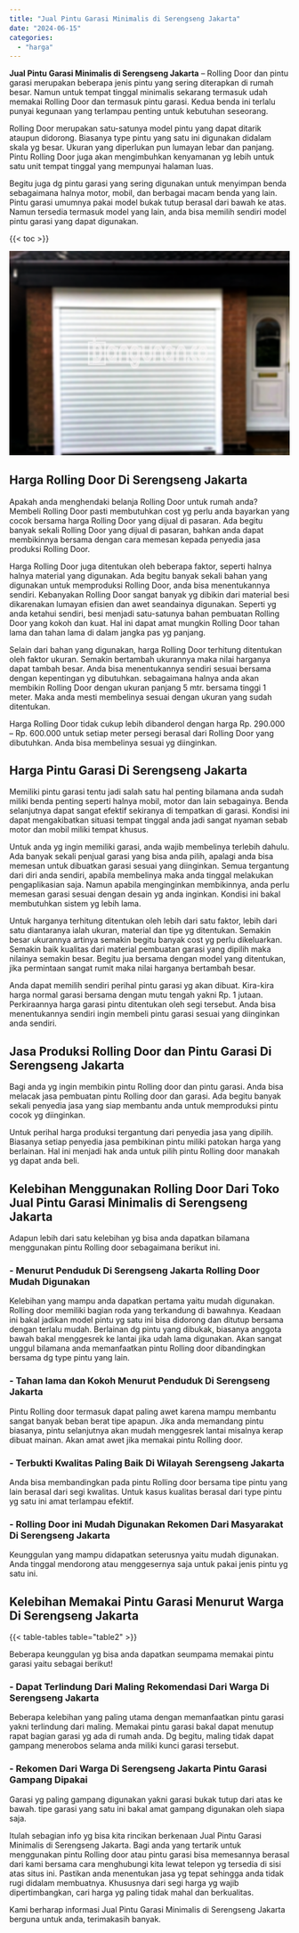 ```yaml
---
title: "Jual Pintu Garasi Minimalis di Serengseng Jakarta"
date: "2024-06-15"
categories: 
  - "harga"
---
```


**Jual Pintu Garasi Minimalis di Serengseng Jakarta** – Rolling Door dan pintu garasi merupakan beberapa jenis pintu yang sering diterapkan di rumah besar. Namun untuk tempat tinggal minimalis sekarang termasuk udah memakai Rolling Door dan termasuk pintu garasi. Kedua benda ini terlalu punyai kegunaan yang terlampau penting untuk kebutuhan seseorang.

Rolling Door merupakan satu-satunya model pintu yang dapat ditarik ataupun didorong. Biasanya type pintu yang satu ini digunakan didalam skala yg besar. Ukuran yang diperlukan pun lumayan lebar dan panjang. Pintu Rolling Door juga akan mengimbuhkan kenyamanan yg lebih untuk satu unit tempat tinggal yang mempunyai halaman luas.

Begitu juga dg pintu garasi yang sering digunakan untuk menyimpan benda sebagaimana halnya motor, mobil, dan berbagai macam benda yang lain. Pintu garasi umumnya pakai model bukak tutup berasal dari bawah ke atas. Namun tersedia termasuk model yang lain, anda bisa memilih sendiri model pintu garasi yang dapat digunakan.

{{< toc >}}

![Jual Pintu Garasi Minimalis di Serengseng Jakarta](/images/pintu-garasi-69.png)

## Harga Rolling Door Di Serengseng Jakarta

Apakah anda menghendaki belanja Rolling Door untuk rumah anda? Membeli Rolling Door pasti membutuhkan cost yg perlu anda bayarkan yang cocok bersama harga Rolling Door yang dijual di pasaran. Ada begitu banyak sekali Rolling Door yang dijual di pasaran, bahkan anda dapat membikinnya bersama dengan cara memesan kepada penyedia jasa produksi Rolling Door.

Harga Rolling Door juga ditentukan oleh beberapa faktor, seperti halnya halnya material yang digunakan. Ada begitu banyak sekali bahan yang digunakan untuk memproduksi Rolling Door, anda bisa menentukannya sendiri. Kebanyakan Rolling Door sangat banyak yg dibikin dari material besi dikarenakan lumayan efisien dan awet seandainya digunakan. Seperti yg anda ketahui sendiri, besi menjadi satu-satunya bahan pembuatan Rolling Door yang kokoh dan kuat. Hal ini dapat amat mungkin Rolling Door tahan lama dan tahan lama di dalam jangka pas yg panjang.

Selain dari bahan yang digunakan, harga Rolling Door terhitung ditentukan oleh faktor ukuran. Semakin bertambah ukurannya maka nilai harganya dapat tambah besar. Anda bisa menentukannya sendiri sesuai bersama dengan kepentingan yg dibutuhkan. sebagaimana halnya anda akan membikin Rolling Door dengan ukuran panjang 5 mtr. bersama tinggi 1 meter. Maka anda mesti membelinya sesuai dengan ukuran yang sudah ditentukan.

Harga Rolling Door tidak cukup lebih dibanderol dengan harga Rp. 290.000 – Rp. 600.000 untuk setiap meter persegi berasal dari Rolling Door yang dibutuhkan. Anda bisa membelinya sesuai yg diinginkan.

## Harga Pintu Garasi Di Serengseng Jakarta

Memiliki pintu garasi tentu jadi salah satu hal penting bilamana anda sudah miliki benda penting seperti halnya mobil, motor dan lain sebagainya. Benda selanjutnya dapat sangat efektif sekiranya di tempatkan di garasi. Kondisi ini dapat mengakibatkan situasi tempat tinggal anda jadi sangat nyaman sebab motor dan mobil miliki tempat khusus.

Untuk anda yg ingin memiliki garasi, anda wajib membelinya terlebih dahulu. Ada banyak sekali penjual garasi yang bisa anda pilih, apalagi anda bisa memesan untuk dibuatkan garasi sesuai yang diinginkan. Semua tergantung dari diri anda sendiri, apabila membelinya maka anda tinggal melakukan pengaplikasian saja. Namun apabila menginginkan membikinnya, anda perlu memesan garasi sesuai dengan desain yg anda inginkan. Kondisi ini bakal membutuhkan sistem yg lebih lama.

Untuk harganya terhitung ditentukan oleh lebih dari satu faktor, lebih dari satu diantaranya ialah ukuran, material dan tipe yg ditentukan. Semakin besar ukurannya artinya semakin begitu banyak cost yg perlu dikeluarkan. Semakin baik kualitas dari material pembuatan garasi yang dipilih maka nilainya semakin besar. Begitu jua bersama dengan model yang ditentukan, jika permintaan sangat rumit maka nilai harganya bertambah besar.

Anda dapat memilih sendiri perihal pintu garasi yg akan dibuat. Kira-kira harga normal garasi bersama dengan mutu tengah yakni Rp. 1 jutaan. Perkiraannya harga garasi pintu ditentukan oleh segi tersebut. Anda bisa menentukannya sendiri ingin membeli pintu garasi sesuai yang diinginkan anda sendiri.

## Jasa Produksi Rolling Door dan Pintu Garasi Di Serengseng Jakarta

Bagi anda yg ingin membikin pintu Rolling door dan pintu garasi. Anda bisa melacak jasa pembuatan pintu Rolling door dan garasi. Ada begitu banyak sekali penyedia jasa yang siap membantu anda untuk memproduksi pintu cocok yg diinginkan.

Untuk perihal harga produksi tergantung dari penyedia jasa yang dipilih. Biasanya setiap penyedia jasa pembikinan pintu miliki patokan harga yang berlainan. Hal ini menjadi hak anda untuk pilih pintu Rolling door manakah yg dapat anda beli.

## Kelebihan Menggunakan Rolling Door Dari Toko Jual Pintu Garasi Minimalis di Serengseng Jakarta

Adapun lebih dari satu kelebihan yg bisa anda dapatkan bilamana menggunakan pintu Rolling door sebagaimana berikut ini.

### \- Menurut Penduduk Di Serengseng Jakarta Rolling Door Mudah Digunakan

Kelebihan yang mampu anda dapatkan pertama yaitu mudah digunakan. Rolling door memiliki bagian roda yang terkandung di bawahnya. Keadaan ini bakal jadikan model pintu yg satu ini bisa didorong dan ditutup bersama dengan terlalu mudah. Berlainan dg pintu yang dibukak, biasanya anggota bawah bakal menggesrek ke lantai jika udah lama digunakan. Akan sangat unggul bilamana anda memanfaatkan pintu Rolling door dibandingkan bersama dg type pintu yang lain.

### \- Tahan lama dan Kokoh Menurut Penduduk Di Serengseng Jakarta

Pintu Rolling door termasuk dapat paling awet karena mampu membantu sangat banyak beban berat tipe apapun. Jika anda memandang pintu biasanya, pintu selanjutnya akan mudah menggesrek lantai misalnya kerap dibuat mainan. Akan amat awet jika memakai pintu Rolling door.

### \- Terbukti Kwalitas Paling Baik Di Wilayah Serengseng Jakarta

Anda bisa membandingkan pada pintu Rolling door bersama tipe pintu yang lain berasal dari segi kwalitas. Untuk kasus kualitas berasal dari type pintu yg satu ini amat terlampau efektif.

### \- Rolling Door ini Mudah Digunakan Rekomen Dari Masyarakat Di Serengseng Jakarta

Keunggulan yang mampu didapatkan seterusnya yaitu mudah digunakan. Anda tinggal mendorong atau menggesernya saja untuk pakai jenis pintu yg satu ini.

## Kelebihan Memakai Pintu Garasi Menurut Warga Di Serengseng Jakarta

{{< table-tables table="table2" >}}

Beberapa keunggulan yg bisa anda dapatkan seumpama memakai pintu garasi yaitu sebagai berikut!

### \- Dapat Terlindung Dari Maling Rekomendasi Dari Warga Di Serengseng Jakarta

Beberapa kelebihan yang paling utama dengan memanfaatkan pintu garasi yakni terlindung dari maling. Memakai pintu garasi bakal dapat menutup rapat bagian garasi yg ada di rumah anda. Dg begitu, maling tidak dapat gampang menerobos selama anda miliki kunci garasi tersebut.

### \- Rekomen Dari Warga Di Serengseng Jakarta Pintu Garasi Gampang Dipakai

Garasi yg paling gampang digunakan yakni garasi bukak tutup dari atas ke bawah. tipe garasi yang satu ini bakal amat gampang digunakan oleh siapa saja.

Itulah sebagian info yg bisa kita rincikan berkenaan Jual Pintu Garasi Minimalis di Serengseng Jakarta. Bagi anda yang tertarik untuk menggunakan pintu Rolling door atau pintu garasi bisa memesannya berasal dari kami bersama cara menghubungi kita lewat telepon yg tersedia di sisi atas situs ini. Pastikan anda menentukan jasa yg tepat sehingga anda tidak rugi didalam membuatnya. Khususnya dari segi harga yg wajib dipertimbangkan, cari harga yg paling tidak mahal dan berkualitas.

Kami berharap informasi Jual Pintu Garasi Minimalis di Serengseng Jakarta berguna untuk anda, terimakasih banyak.
